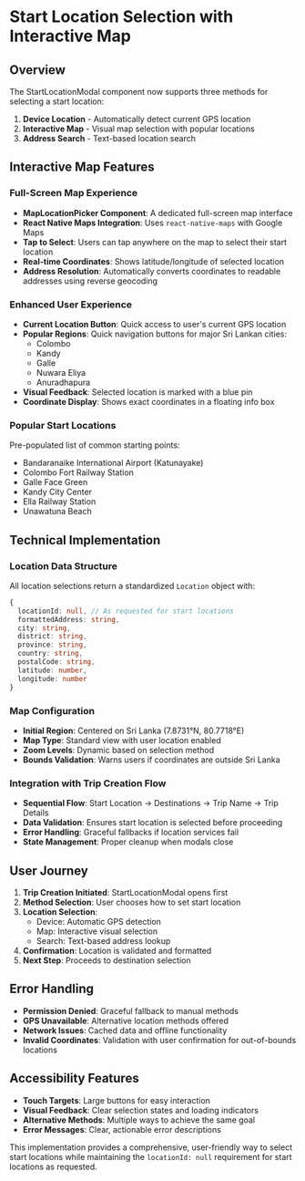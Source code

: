 # Start Location Selection with Interactive Map

## Overview

The StartLocationModal component now supports three methods for selecting a start location:

1. **Device Location** - Automatically detect current GPS location
2. **Interactive Map** - Visual map selection with popular locations
3. **Address Search** - Text-based location search

## Interactive Map Features

### Full-Screen Map Experience

- **MapLocationPicker Component**: A dedicated full-screen map interface
- **React Native Maps Integration**: Uses `react-native-maps` with Google Maps
- **Tap to Select**: Users can tap anywhere on the map to select their start location
- **Real-time Coordinates**: Shows latitude/longitude of selected location
- **Address Resolution**: Automatically converts coordinates to readable addresses using reverse geocoding

### Enhanced User Experience

- **Current Location Button**: Quick access to user's current GPS location
- **Popular Regions**: Quick navigation buttons for major Sri Lankan cities:
  - Colombo
  - Kandy
  - Galle
  - Nuwara Eliya
  - Anuradhapura
- **Visual Feedback**: Selected location is marked with a blue pin
- **Coordinate Display**: Shows exact coordinates in a floating info box

### Popular Start Locations

Pre-populated list of common starting points:

- Bandaranaike International Airport (Katunayake)
- Colombo Fort Railway Station
- Galle Face Green
- Kandy City Center
- Ella Railway Station
- Unawatuna Beach

## Technical Implementation

### Location Data Structure

All location selections return a standardized `Location` object with:

```typescript
{
  locationId: null, // As requested for start locations
  formattedAddress: string,
  city: string,
  district: string,
  province: string,
  country: string,
  postalCode: string,
  latitude: number,
  longitude: number
}
```

### Map Configuration

- **Initial Region**: Centered on Sri Lanka (7.8731°N, 80.7718°E)
- **Map Type**: Standard view with user location enabled
- **Zoom Levels**: Dynamic based on selection method
- **Bounds Validation**: Warns users if coordinates are outside Sri Lanka

### Integration with Trip Creation Flow

- **Sequential Flow**: Start Location → Destinations → Trip Name → Trip Details
- **Data Validation**: Ensures start location is selected before proceeding
- **Error Handling**: Graceful fallbacks if location services fail
- **State Management**: Proper cleanup when modals close

## User Journey

1. **Trip Creation Initiated**: StartLocationModal opens first
2. **Method Selection**: User chooses how to set start location
3. **Location Selection**:
   - Device: Automatic GPS detection
   - Map: Interactive visual selection
   - Search: Text-based address lookup
4. **Confirmation**: Location is validated and formatted
5. **Next Step**: Proceeds to destination selection

## Error Handling

- **Permission Denied**: Graceful fallback to manual methods
- **GPS Unavailable**: Alternative location methods offered
- **Network Issues**: Cached data and offline functionality
- **Invalid Coordinates**: Validation with user confirmation for out-of-bounds locations

## Accessibility Features

- **Touch Targets**: Large buttons for easy interaction
- **Visual Feedback**: Clear selection states and loading indicators
- **Alternative Methods**: Multiple ways to achieve the same goal
- **Error Messages**: Clear, actionable error descriptions

This implementation provides a comprehensive, user-friendly way to select start locations while maintaining the `locationId: null` requirement for start locations as requested.
